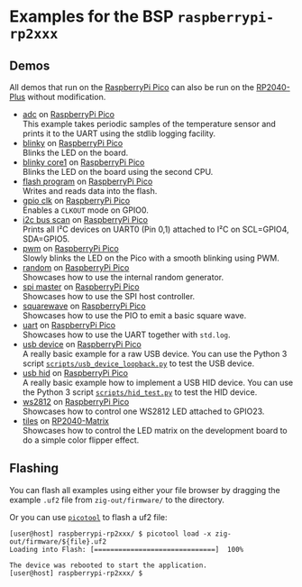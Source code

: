 # Examples for the BSP `raspberrypi-rp2xxx`

## Demos

All demos that run on the [RaspberryPi Pico](https://www.raspberrypi.com/products/raspberry-pi-pico/) can also be run on the [RP2040-Plus](https://www.waveshare.com/rp2040-plus.htm) without modification.

- [adc](src/adc.zig) on [RaspberryPi Pico](https://www.raspberrypi.com/products/raspberry-pi-pico/)  
  This example takes periodic samples of the temperature sensor and prints it to the UART using the stdlib logging facility.
- [blinky](src/blinky.zig) on [RaspberryPi Pico](https://www.raspberrypi.com/products/raspberry-pi-pico/)  
  Blinks the LED on the board.
- [blinky core1](src/blinky_core1.zig) on [RaspberryPi Pico](https://www.raspberrypi.com/products/raspberry-pi-pico/)  
  Blinks the LED on the board using the second CPU.
- [flash program](src/flash_program.zig) on [RaspberryPi Pico](https://www.raspberrypi.com/products/raspberry-pi-pico/)  
  Writes and reads data into the flash.
- [gpio clk](src/gpio_clk.zig) on [RaspberryPi Pico](https://www.raspberrypi.com/products/raspberry-pi-pico/)  
  Enables a `CLKOUT` mode on GPIO0.
- [i2c bus scan](src/i2c_bus_scan.zig) on [RaspberryPi Pico](https://www.raspberrypi.com/products/raspberry-pi-pico/)  
  Prints all I²C devices on UART0 (Pin 0,1) attached to I²C on SCL=GPIO4, SDA=GPIO5.
- [pwm](src/pwm.zig) on [RaspberryPi Pico](https://www.raspberrypi.com/products/raspberry-pi-pico/)  
  Slowly blinks the LED on the Pico with a smooth blinking using PWM.
- [random](src/random.zig) on [RaspberryPi Pico](https://www.raspberrypi.com/products/raspberry-pi-pico/)  
  Showcases how to use the internal random generator.
- [spi master](src/spi_master.zig) on [RaspberryPi Pico](https://www.raspberrypi.com/products/raspberry-pi-pico/)  
  Showcases how to use the SPI host controller.
- [squarewave](src/squarewave.zig) on [RaspberryPi Pico](https://www.raspberrypi.com/products/raspberry-pi-pico/)  
  Showcases how to use the PIO to emit a basic square wave.
- [uart](src/uart.zig) on [RaspberryPi Pico](https://www.raspberrypi.com/products/raspberry-pi-pico/)  
  Showcases how to use the UART together with `std.log`.
- [usb device](src/usb_device.zig) on [RaspberryPi Pico](https://www.raspberrypi.com/products/raspberry-pi-pico/)  
  A really basic example for a raw USB device. You can use the Python 3 script [`scripts/usb_device_loopback.py`](scripts/usb_device_loopback.py) to test the USB device.
- [usb hid](src/usb_hid.zig) on [RaspberryPi Pico](https://www.raspberrypi.com/products/raspberry-pi-pico/)  
  A really basic example how to implement a USB HID device. You can use the Python 3 script [`scripts/hid_test.py`](scripts/hid_test.py) to test the HID device.
- [ws2812](src/ws2812.zig) on [RaspberryPi Pico](https://www.raspberrypi.com/products/raspberry-pi-pico/)  
  Showcases how to control one WS2812 LED attached to GPIO23.
- [tiles](src/tiles.zig) on [RP2040-Matrix](https://www.waveshare.com/rp2040-matrix.htm)  
  Showcases how to control the LED matrix on the development board to do a simple color flipper effect.

## Flashing

You can flash all examples using either your file browser by dragging the example `.uf2` file from `zig-out/firmware/` to the directory.

Or you can use [`picotool`](https://github.com/raspberrypi/picotool) to flash a uf2 file:
```sh-session
[user@host] raspberrypi-rp2xxx/ $ picotool load -x zig-out/firmware/${file}.uf2
Loading into Flash: [==============================]  100%

The device was rebooted to start the application.
[user@host] raspberrypi-rp2xxx/ $ 
```

